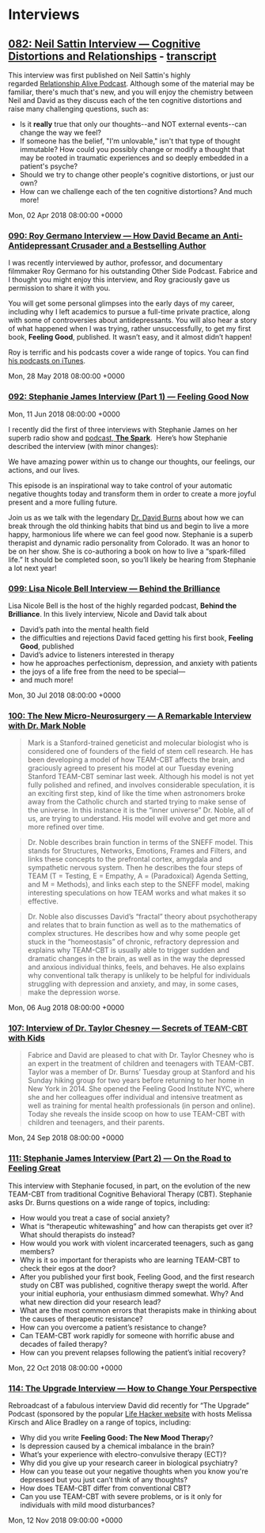 # Interviews

## [082: Neil Sattin Interview — Cognitive Distortions and Relationships](http://feelinggood.libsyn.com/082-neil-sattin-interview-cognitive-distortions-and-relationships) - [transcript](https://www.neilsattin.com/blog/2018/03/133-change-thoughts-change-life-cognitive-distortions-dr-david-burns/)

This interview was first published on Neil Sattin's highly regarded [Relationship Alive Podcast](https://www.neilsattin.com/). Although some of the material may be familiar, there's much that's new, and you will enjoy the chemistry between Neil and David as they discuss each of the ten cognitive distortions and raise many challenging questions, such as:
* Is it **really** true that only our thoughts--and NOT external events--can change the way we feel?
* If someone has the belief, "I'm unlovable," isn't that type of thought immutable? How could you possibly change or modify a thought that may be rooted in traumatic experiences and so deeply embedded in a patient's psyche?
* Should we try to change other people's cognitive distortions, or just our own?
* How can we challenge each of the ten cognitive distortions?
And much more!

Mon, 02 Apr 2018 08:00:00 +0000

### [090: Roy Germano Interview — How David Became an Anti-Antidepressant Crusader and a Bestselling Author](http://feelinggood.libsyn.com/090-roy-germano-interview-how-david-became-an-anti-antidepressant-crusader-and-a-bestselling-author)

I was recently interviewed by author, professor, and documentary filmmaker Roy Germano for his outstanding Other Side Podcast. Fabrice and I thought you might enjoy this interview, and Roy graciously gave us permission to share it with you.

You will get some personal glimpses into the early days of my career, including why I left academics to pursue a full-time private practice, along with some of controversies about antidepressants. You will also hear a story of what happened when I was trying, rather unsuccessfully, to get my first book, **Feeling Good**, published. It wasn’t easy, and it almost didn’t happen!

Roy is terrific and his podcasts cover a wide range of topics. You can find [his podcasts on iTunes](https://itunes.apple.com/us/podcast/other-side-with-roy-germano/id1355438604?mt=2).

Mon, 28 May 2018 08:00:00 +0000

### [092: Stephanie James Interview (Part 1) — Feeling Good Now](http://feelinggood.libsyn.com/092-stephanie-james-interview-part-1-feeling-good-now)

Mon, 11 Jun 2018 08:00:00 +0000

I recently did the first of three interviews with Stephanie James on her superb radio show and [podcast, **The Spark**](https://www.thesparkpod.com/episodes/).  Here’s how Stephanie described the interview (with minor changes):

We have amazing power within us to change our thoughts, our feelings, our actions, and our lives.

This episode is an inspirational way to take control of your automatic negative thoughts today and transform them in order to create a more joyful present and a more fulling future.

Join us as we talk with the legendary [Dr. David Burns](https://feelinggood.com/) about how we can break through the old thinking habits that bind us and begin to live a more happy, harmonious life where we can feel good now.
Stephanie is a superb therapist and dynamic radio personality from Colorado. It was an honor to be on her show. She is co-authoring a book on how to live a “spark-filled life.” It should be completed soon, so you’ll likely be hearing from Stephanie a lot next year!

### [099: Lisa Nicole Bell Interview — Behind the Brilliance](http://feelinggood.libsyn.com/099-lisa-nicole-bell-interview-behind-the-brilliance)

Lisa Nicole Bell is the host of the highly regarded podcast, **Behind the Brilliance**. In this lively interview, Nicole and David talk about

* David’s path into the mental health field
* the difficulties and rejections David faced getting his first book, **Feeling Good**, published
* David’s advice to listeners interested in therapy
* how he approaches perfectionism, depression, and anxiety with patients
* the joys of a life free from the need to be special—
* and much more!

Mon, 30 Jul 2018 08:00:00 +0000

### [100: The New Micro-Neurosurgery — A Remarkable Interview with Dr. Mark Noble](http://feelinggood.libsyn.com/episode-100-the-new-micro-neurosurgery-a-remarkable-interview-with-dr-mark-noble)

> Mark is a Stanford-trained geneticist and molecular biologist who is considered one of founders of the field of stem cell research. He has been developing a model of how TEAM-CBT affects the brain, and graciously agreed to present his model at our Tuesday evening Stanford TEAM-CBT seminar last week. Although his model is not yet fully polished and refined, and involves considerable speculation, it is an exciting first step, kind of like the time when astronomers broke away from the Catholic church and started trying to make sense of the universe. In this instance it is the “inner universe” Dr. Noble, all of us, are trying to understand. His model will evolve and get more and more refined over time.

> Dr. Noble describes brain function in terms of the SNEFF model. This stands for Structures, Networks, Emotions, Frames and Filters, and links these concepts to the prefrontal cortex, amygdala and sympathetic nervous system. Then he describes the four steps of TEAM (T = Testing, E = Empathy, A = (Paradoxical) Agenda Setting, and M = Methods), and links each step to the SNEFF model, making interesting speculations on how TEAM works and what makes it so effective.

> Dr. Noble also discusses David’s “fractal” theory about psychotherapy and relates that to brain function as well as to the mathematics of complex structures. He describes how and why some people get stuck in the “homeostasis” of chronic, refractory depression and explains why TEAM-CBT is usually able to trigger sudden and dramatic changes in the brain, as well as in the way the depressed and anxious individual thinks, feels, and behaves. He also explains why conventional talk therapy is unlikely to be helpful for individuals struggling with depression and anxiety, and may, in some cases, make the depression worse.

Mon, 06 Aug 2018 08:00:00 +0000


### [107: Interview of Dr. Taylor Chesney — Secrets of TEAM-CBT with Kids](http://feelinggood.libsyn.com/107-interview-of-dr-taylor-chesney-secrets-of-team-cbt-with-kids)

> Fabrice and David are pleased to chat with Dr. Taylor Chesney who is an expert in the treatment of children and teenagers with TEAM-CBT. Taylor was a member of Dr. Burns’ Tuesday group at Stanford and his Sunday hiking group for two years before returning to her home in New York in 2014. She opened the Feeling Good Institute NYC, where she and her colleagues offer individual and intensive treatment as well as training for mental health professionals (in person and online). Today she reveals the inside scoop on how to use TEAM-CBT with children and teenagers, and their parents.

Mon, 24 Sep 2018 08:00:00 +0000


### [111: Stephanie James Interview (Part 2) — On the Road to Feeling Great](http://feelinggood.libsyn.com/092-stephanie-james-interview-part-2-on-the-road-to-feeling-great)

This interview with Stephanie focused, in part, on the evolution of the new TEAM-CBT from traditional Cognitive Behavioral Therapy (CBT). Stephanie asks Dr. Burns questions on a wide range of topics, including:

* How would you treat a case of social anxiety?
* What is “therapeutic whitewashing” and how can therapists get over it? What should therapists do instead?
* How would you work with violent incarcerated teenagers, such as gang members?
* Why is it so important for therapists who are learning TEAM-CBT to check their egos at the door?
* After you published your first book, Feeling Good, and the first research study on CBT was published, cognitive therapy swept the world. After your initial euphoria, your enthusiasm dimmed somewhat. Why? And what new direction did your research lead?
* What are the most common errors that therapists make in thinking about the causes of therapeutic resistance?
* How can you overcome a patient’s resistance to change?
* Can TEAM-CBT work rapidly for someone with horrific abuse and decades of failed therapy?
* How can you prevent relapses following the patient’s initial recovery?

Mon, 22 Oct 2018 08:00:00 +0000


### [114: The Upgrade Interview — How to Change Your Perspective](http://feelinggood.libsyn.com/114-the-upgrade-interview-how-to-change-your-perspective)

Rebroadcast of a fabulous interview David did recently for “The Upgrade” Podcast (sponsored by the popular [Life Hacker website](https://lifehacker.com/) with hosts Melissa Kirsch and Alice Bradley on a range of topics, including:

* Why did you write **Feeling Good: The New Mood Therap**y?
* Is depression caused by a chemical imbalance in the brain?
* What’s your experience with electro-convulsive therapy (ECT)?
* Why did you give up your research career in biological psychiatry?
* How can you tease out your negative thoughts when you know you're depressed but you just can’t think of any thoughts?
* How does TEAM-CBT differ from conventional CBT?
* Can you use TEAM-CBT with severe problems, or is it only for individuals with mild mood disturbances?

Mon, 12 Nov 2018 09:00:00 +0000
